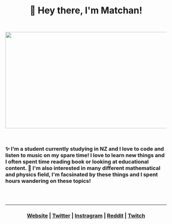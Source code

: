 <h1  align="center"> 👋 Hey there, I'm Matchan! </h1>
<br/>
<p  align="center"><img src="https://media.tenor.com/wuTstMILarIAAAAC/touhou-fumo.gif" width ="600" height="300" align="center"></p>
<br/>


<h3>✨ I'm a student currently studying in NZ and I love to code and listen to music on my spare time! I love to learn new things and I often spent time reading book or looking at educational content. 💜 I'm also interested in many different mathematical and physics field, I'm facsinated by these things and I spent hours wandering on these topics!</h3>
<br/>
<br/>
<hr/>

<h3 align="center">
  <strong><a href="https://www.wintry.me">Website</a></strong>  |
  <strong><a href="https://twitter.com/youknowmatchan">Twitter</a></strong>  |
  <strong><a href="https://www.instagram.com/youknowmatchan/">Instragram</a></strong>  |
  <strong><a href="https://www.reddit.com/user/icexy_">Reddit</a></strong>  |
  <strong><a href="https://www.twitch.tv/youknowmatchan">Twitch</a></strong>
</h3>




